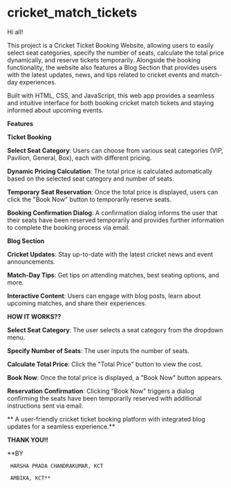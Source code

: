 # cricket_match_tickets
Hi all!

This project is a Cricket Ticket Booking Website, allowing users to easily select seat categories, specify the number of seats, calculate the total price dynamically, and reserve tickets temporarily. Alongside the booking functionality, the website also features a Blog Section that provides users with the latest updates, news, and tips related to cricket events and match-day experiences.

Built with HTML, CSS, and JavaScript, this web app provides a seamless and intuitive interface for both booking cricket match tickets and staying informed about upcoming events.

**Features**

**Ticket Booking**

**Select Seat Category**: Users can choose from various seat categories (VIP, Pavilion, General, Box), each with different pricing.

**Dynamic Pricing Calculation**: The total price is calculated automatically based on the selected seat category and number of seats.

**Temporary Seat Reservation**: Once the total price is displayed, users can click the "Book Now" button to temporarily reserve seats.

**Booking Confirmation Dialog**: A confirmation dialog informs the user that their seats have been reserved temporarily and provides further information to complete the booking process via email.

**Blog Section**

**Cricket Updates**: Stay up-to-date with the latest cricket news and event announcements.

**Match-Day Tips**: Get tips on attending matches, best seating options, and more.

**Interactive Content**: Users can engage with blog posts, learn about upcoming matches, and share their experiences.

**HOW IT WORKS??**

**Select Seat Category**: The user selects a seat category from the dropdown menu.

**Specify Number of Seats**: The user inputs the number of seats.

**Calculate Total Price**: Click the "Total Price" button to view the cost.

**Book Now**: Once the total price is displayed, a "Book Now" button appears.

**Reservation Confirmation**: Clicking "Book Now" triggers a dialog confirming the seats have been temporarily reserved with additional instructions sent via email.

** A user-friendly cricket ticket booking platform with integrated blog updates for a seamless experience.**

**THANK YOU!!**

**BY 
     
     HARSHA PRADA CHANDRAKUMAR, KCT
     
     AMBIKA, KCT**

